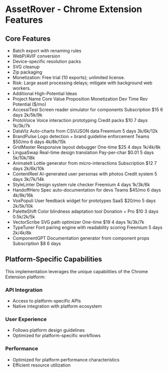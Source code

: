# AssetRover - Chrome Extension Features

## Core Features
- Batch export with renaming rules
- WebP/AVIF conversion
- Device-specific resolution packs
- SVG cleanup
- Zip packaging
- Monetization: Free trial (10 exports); unlimited license.
- Risk: Large asset processing delays; mitigate with background web workers.
- Additional High-Potential Ideas
- Project Name Core Value Proposition Monetization Dev Time Rev Potential ($/mo)
- AccessiTest Screen reader simulator for components Subscription $15 6 days 2k/5k/9k
- ProtoVoice Voice interaction prototyping Credit packs $10 7 days 1k/3k/7k
- DataViz Auto-charts from CSV/JSON data Freemium 5 days 3k/6k/12k
- BrandPulse Logo detection + brand guideline enforcement Teams $50/mo 6 days 4k/8k/15k
- GridMaster Responsive layout debugger One-time $25 4 days 1k/4k/8k
- LinguaSwap Real-time design translation Pay-per-char $0.01 5 days 5k/10k/18k
- AnimateIt Lottie generator from micro-interactions Subscription $12 7 days 2k/6k/10k
- ContentReel AI-generated user personas with photos Credit system 5 days 3k/7k/14k
- StyleLinter Design system rule checker Freemium 4 days 1k/3k/6k
- HandoffHero Spec auto-documentation for devs Teams $45/mo 6 days 4k/9k/16k
- VoxPopuli User feedback widget for prototypes SaaS $20/mo 5 days 2k/5k/10k
- PaletteShift Color blindness adaptation tool Donation + Pro $10 3 days 0.5k/2k/5k
- VectorScribe SVG path optimizer One-time $19 4 days 1k/3k/7k
- TypeTuner Font pairing engine with readability scoring Freemium 5 days 2k/4k/8k
- ComponentGPT Documentation generator from component props Subscription $8 6 days

## Platform-Specific Capabilities
This implementation leverages the unique capabilities of the Chrome Extension platform:

### API Integration
- Access to platform-specific APIs
- Native integration with platform ecosystem

### User Experience
- Follows platform design guidelines
- Optimized for platform-specific workflows

### Performance
- Optimized for platform performance characteristics
- Efficient resource utilization
